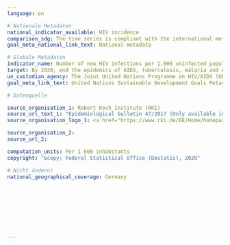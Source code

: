 ```yaml
---
language: en

# Nationale Metadaten
national_indicator_available: HIV incidence
comparison_sdg: The time series is compliant with the international metadata description.
goal_meta_national_link_text: National metadata

# Globale Metadaten
indicator_name: Number of new HIV infections per 1,000 uninfected population, by sex, age and key populations
target: By 2030, end the epidemics of AIDS, tuberculosis, malaria and neglected tropical diseases and combat hepatitis, water-borne diseases and other communicable diseases
un_custodian_agency: The Joint United Nations Programme on HIV/AIDS (UNAIDS)
goal_meta_link_text: United Nations Sustainable Development Goals Metadata

# Datenquelle

source_organisation_1: Robert Koch Institute (RKI)
source_url_text_1: "Epidemiological bulletin 47/2017 (Only available in German)"
source_organisation_logo_1: <a href="https://www.rki.de/DE/Home/homepage_node.html;jsessionid=897A9328BDF1782EBE1DD1059F3E66E5.2_cid298"><img src="https://g205sdgs.github.io/sdg-indicators/public/LogosEn/rki.png" alt="Logo RKI" /></a>

source_organisation_2:
source_url_2:

computation_units: Per 1 000 inhabitants
copyright: "&copy; Federal Statistical Office (Destatis), 2020"

# Nicht ändern!
national_geographical_coverage: Germany









---
```

